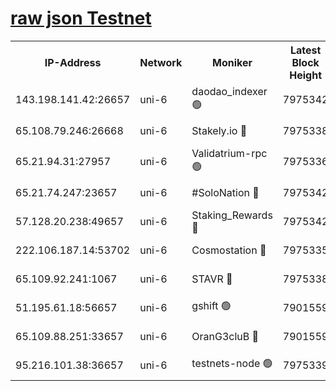 [raw json Testnet](https://rpc-check.junot.stavr.tech/junot/rpc-junot-result.json)
=


<table><tr><th>IP-Address</th><th>Network</th><th>Moniker</th><th>Latest Block Height</th><th>Earliest Block Height</th><th>Catching Up</th><th>Tx Index</th><th>Voting Power</th><th>Scan Time</th></tr><tr><td>143.198.141.42:26657</td><td>uni-6</td><td>daodao_indexer 🟢</td><td>7975342</td><td>1</td><td>False</td><td>off</td><td>0</td><td>2024-02-14T08:19:36.340439346UTC</td></tr><tr><td>65.108.79.246:26668</td><td>uni-6</td><td>Stakely.io 🔴</td><td>7975338</td><td>1570872</td><td>False</td><td>on</td><td>1846530</td><td>2024-02-14T08:19:24.299557716UTC</td></tr><tr><td>65.21.94.31:27957</td><td>uni-6</td><td>Validatrium-rpc 🟢</td><td>7975336</td><td>2943363</td><td>False</td><td>on</td><td>0</td><td>2024-02-14T08:19:19.477567408UTC</td></tr><tr><td>65.21.74.247:23657</td><td>uni-6</td><td>#SoloNation 🔴</td><td>7975342</td><td>5208001</td><td>False</td><td>on</td><td>112</td><td>2024-02-14T08:19:35.320075987UTC</td></tr><tr><td>57.128.20.238:49657</td><td>uni-6</td><td>Staking_Rewards 🔴</td><td>7975342</td><td>6514618</td><td>False</td><td>on</td><td>1008</td><td>2024-02-14T08:19:36.688149096UTC</td></tr><tr><td>222.106.187.14:53702</td><td>uni-6</td><td>Cosmostation 🔴</td><td>7975335</td><td>7473037</td><td>False</td><td>on</td><td>109003</td><td>2024-02-14T08:19:16.983376676UTC</td></tr><tr><td>65.109.92.241:1067</td><td>uni-6</td><td>STAVR 🔴</td><td>7975338</td><td>7502372</td><td>False</td><td>on</td><td>6054</td><td>2024-02-14T08:19:23.972522074UTC</td></tr><tr><td>51.195.61.18:56657</td><td>uni-6</td><td>gshift 🟢</td><td>7901559</td><td>7691417</td><td>False</td><td>on</td><td>0</td><td>2024-02-14T08:19:05.368029138UTC</td></tr><tr><td>65.109.88.251:33657</td><td>uni-6</td><td>OranG3cluB 🔴</td><td>7901559</td><td>7784738</td><td>False</td><td>on</td><td>11</td><td>2024-02-14T08:19:39.145711110UTC</td></tr><tr><td>95.216.101.38:36657</td><td>uni-6</td><td>testnets-node 🟢</td><td>7975339</td><td>7905356</td><td>False</td><td>on</td><td>0</td><td>2024-02-14T08:19:26.733295139UTC</td></tr></table>